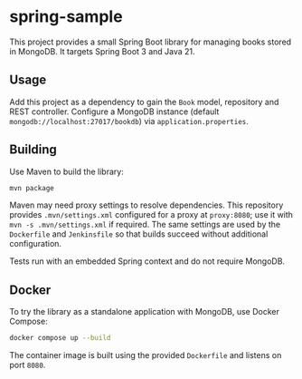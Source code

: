 # spring-sample

This project provides a small Spring Boot library for managing books stored in MongoDB. It targets Spring Boot 3 and Java 21.

## Usage

Add this project as a dependency to gain the `Book` model, repository and REST controller. Configure a MongoDB instance (default `mongodb://localhost:27017/bookdb`) via `application.properties`.

## Building

Use Maven to build the library:

```bash
mvn package
```

Maven may need proxy settings to resolve dependencies. This repository provides
`.mvn/settings.xml` configured for a proxy at `proxy:8080`; use it with
`mvn -s .mvn/settings.xml` if required. The same settings are used by the
`Dockerfile` and `Jenkinsfile` so that builds succeed without additional
configuration.

Tests run with an embedded Spring context and do not require MongoDB.

## Docker

To try the library as a standalone application with MongoDB, use Docker Compose:

```bash
docker compose up --build
```

The container image is built using the provided `Dockerfile` and listens on
port `8080`.
